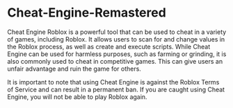 # Cheat-Engine-Remastered
Cheat Engine Roblox is a powerful tool that can be used to cheat in a variety of games, including Roblox. It allows users to scan for and change values in the Roblox process, as well as create and execute scripts. While Cheat Engine can be used for harmless purposes, such as farming or grinding, it is also commonly used to cheat in competitive games. This can give users an unfair advantage and ruin the game for others.

It is important to note that using Cheat Engine is against the Roblox Terms of Service and can result in a permanent ban. If you are caught using Cheat Engine, you will not be able to play Roblox again.
